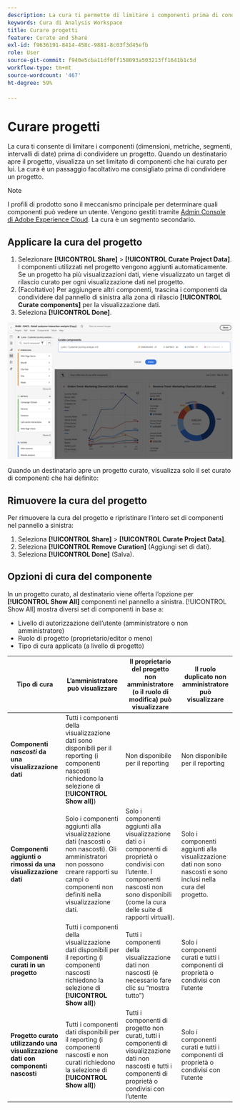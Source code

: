 ```yaml
---
description: La cura ti permette di limitare i componenti prima di condividere un progetto.
keywords: Cura di Analysis Workspace
title: Curare progetti
feature: Curate and Share
exl-id: f9636191-8414-458c-9881-8c03f3d45efb
role: User
source-git-commit: f940e5cba11df0ff158093a503213ff1641b1c5d
workflow-type: tm+mt
source-wordcount: '467'
ht-degree: 59%

---
```


# Curare progetti

La cura ti consente di limitare i componenti (dimensioni, metriche, segmenti, intervalli di date) prima di condividere un progetto. Quando un destinatario apre il progetto, visualizza un set limitato di componenti che hai curato per lui. La cura è un passaggio facoltativo ma consigliato prima di condividere un progetto.

>[!NOTE]
> I profili di prodotto sono il meccanismo principale per determinare quali componenti può vedere un utente. Vengono gestiti tramite [Admin Console di Adobe Experience Cloud](https://experienceleague.adobe.com/it/docs/core-services/interface/administration/admin-tool-experience-cloud). La cura è un segmento secondario.

## Applicare la cura del progetto

1. Selezionare **[!UICONTROL Share]** > **[!UICONTROL Curate Project Data]**.
I componenti utilizzati nel progetto vengono aggiunti automaticamente.
Se un progetto ha più visualizzazioni dati, viene visualizzato un target di rilascio curato per ogni visualizzazione dati nel progetto.
1. (Facoltativo) Per aggiungere altri componenti, trascina i componenti da condividere dal pannello di sinistra alla zona di rilascio **[!UICONTROL Curate components]** per la visualizzazione dati.
1. Seleziona **[!UICONTROL Done]**.

<!--
Curation can also be applied from the [!UICONTROL Share] menu by selecting **[!UICONTROL Curate and Share]**. This option automatically curates the project to the components in use in the project. You can add additional components following the steps above.
-->

![La finestra Curate Components mostra i componenti in uso nel progetto.](assets/curation-field.png)

Quando un destinatario apre un progetto curato, visualizza solo il set curato di componenti che hai definito:


## Rimuovere la cura del progetto

Per rimuovere la cura del progetto e ripristinare l’intero set di componenti nel pannello a sinistra:

1. Seleziona **[!UICONTROL Share]** > **[!UICONTROL Curate Project Data]**.
1. Seleziona **[!UICONTROL Remove Curation]** (Aggiungi set di dati).
1. Seleziona **[!UICONTROL Done]** (Salva).

## Opzioni di cura del componente

In un progetto curato, al destinatario viene offerta l’opzione per **[!UICONTROL Show All]** componenti nel pannello a sinistra. [!UICONTROL Show All] mostra diversi set di componenti in base a:

* Livello di autorizzazione dell’utente (amministratore o non amministratore)
* Ruolo di progetto (proprietario/editor o meno)
* Tipo di cura applicata (a livello di progetto)

| Tipo di cura | L’amministratore può visualizzare | Il proprietario del progetto non amministratore (o il ruolo di modifica) può visualizzare | Il ruolo duplicato non amministratore può visualizzare |
| --- | --- | --- | --- |
| **Componenti *nascosti* da una visualizzazione dati** | Tutti i componenti della visualizzazione dati sono disponibili per il reporting (i componenti nascosti richiedono la selezione di **[!UICONTROL Show all]**) | Non disponibile per il reporting | Non disponibile per il reporting |
| **Componenti aggiunti o rimossi da una visualizzazione dati** | Solo i componenti aggiunti alla visualizzazione dati (nascosti o non nascosti). Gli amministratori non possono creare rapporti su campi o componenti non definiti nella visualizzazione dati. | Solo i componenti aggiunti alla visualizzazione dati o i componenti di proprietà o condivisi con l’utente. I componenti nascosti non sono disponibili (come la cura delle suite di rapporti virtuali). | Solo i componenti aggiunti alla visualizzazione dati non sono nascosti e sono inclusi nella cura del progetto. |
| **Componenti curati in un progetto** | Tutti i componenti della visualizzazione dati disponibili per il reporting (i componenti nascosti richiedono la selezione di **[!UICONTROL Show all]**) | Tutti i componenti della visualizzazione dati non nascosti (è necessario fare clic su “mostra tutto”) | Solo i componenti curati e tutti i componenti di proprietà o condivisi con l’utente |
| **Progetto curato utilizzando una visualizzazione dati con componenti nascosti** | Tutti i componenti dati disponibili per il reporting (i componenti nascosti e non curati richiedono la selezione di **[!UICONTROL Show all]**) | Tutti i componenti di progetto non curati, tutti i componenti di visualizzazione dati non nascosti e tutti i componenti di proprietà o condivisi con l’utente | Solo i componenti curati e tutti i componenti di proprietà o condivisi con l’utente |
